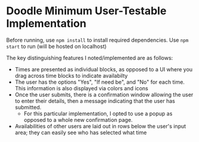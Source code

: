 # Doodle Minimum User-Testable Implementation

Before running, use `npm install` to install required dependencies.
Use `npm start` to run (will be hosted on localhost)

The key distinguishing features I noted/implemented are as follows:
- Times are presented as individual blocks, as opposed to a UI where you drag across time blocks to indicate availabilty
- The user has the options "Yes", "If need be", and "No" for each time. This information is also displayed via colors and icons
- Once the user submits, there is a confirmation window allowing the user to enter their details, then a message indicating that the user has submitted.
    - For this particular implementation, I opted to use a popup as opposed to a whole new confirmation page.
- Availabilities of other users are laid out in rows below the user's input area; they can easily see who has selected what time
